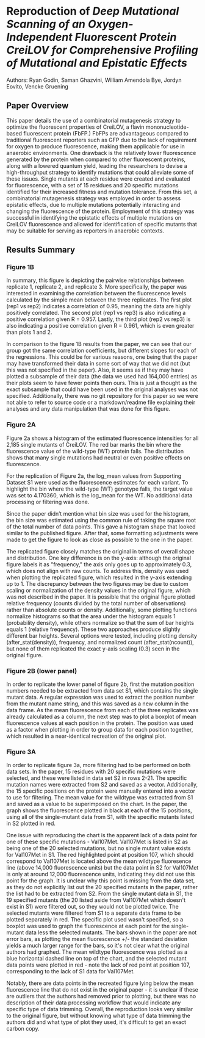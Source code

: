 # Reproduction of *Deep Mutational Scanning of an Oxygen-Independent Fluorescent Protein CreiLOV for Comprehensive Profiling of Mutational and Epistatic Effects*
Authors: Ryan Godin, Saman Ghazvini, William Amendola Bye, Jordyn Eovito, Vencke Gruening

## Paper Overview

This paper details the use of a combinatorial mutagenesis strategy to optimize the fluorescent properties of CreiLOV, a flavin mononucleotide-based fluorescent protein (FbFP.) FbFPs are advantageous compared to traditional fluorescent reporters such as GFP due to the lack of requirement for oxygen to produce fluorescence, making them applicable for use in anaerobic environments. One drawback is the relatively lower fluorescence generated by the protein when compared to other fluorescent proteins, along with a lowered quantum yield, leading the researchers to devise a high-throughput strategy to identify mutations that could alleviate some of these issues. Single mutants at each residue were created and evaluated for fluorescence, with a set of 15 residues and 20 specific mutations identified for their increased fitness and mutation tolerance. From this set, a combinatorial mutagenesis strategy was employed in order to assess epistatic effects, due to multiple mutations potentially interacting and changing the fluorescence of the protein. Employment of this strategy was successful in identifying the epistatic effects of multiple mutations on CreiLOV fluorescence and allowed for identification of specific mutants that may be suitable for serving as reporters in anaerobic contexts.

## Results Summary

### Figure 1B

In summary, this figure is depicting the pairwise relationships between replicate 1, replicate 2, and replicate 3. More specifically, the paper was interested
in examining the correlation between the fluorescence levels calculated by the simple mean between the three replicates. The first plot (rep1 vs rep2) indicates a correlation of 0.95,
meaning the data are highly positively correlated. The second plot (rep1 vs rep3) is also indicating a positive correlation given R = 0.957. 
Lastly, the third plot (rep2 vs rep3) is also indicating a positive correlation given R = 0.961, which is even greater than plots 1 and 2.

In comparison to the figure 1B results from the paper, we can see that our group got the same correlation coefficients, but different slopes for each of the regressions. This could be for various reasons, one being that the paper may have transformed their data in some sort of way that we did not (but this was not specified in the paper). Also, it seems as if they may have plotted a subsample of their data (the data we used had 164,000 entries) as their plots seem to have fewer points then ours. This is just a thought as the exact subsample that could have been used in the original analyses was not specified. Additionally, there was no git repository for this paper so we were not able to refer to source code or a markdown/readme file explaining their analyses and any data manipulation that was done for this figure.

### Figure 2A

Figure 2a shows a histogram of the estimated fluorescence intensities for all 2,185 single mutants of CreiLOV. The red bar marks the bin where the fluorescence value of the wild-type (WT) protein falls. The distribution shows that many single mutations had neutral or even positive effects on fluorescence.
 
For the replication of Figure 2a, the log_mean values from Supporting Dataset S1 were used as the fluorescence estimates for each variant. To highlight the bin where the wild-type (WT) genotype falls, the target value was set to 4.170360, which is the log_mean for the WT. No additional data processing or filtering was done.
 
Since the paper didn’t mention what bin size was used for the histogram, the bin size was estimated using the common rule of taking the square root of the total number of data points. This gave a histogram shape that looked similar to the published figure. After that, some formatting adjustments were made to get the figure to look as close as possible to the one in the paper.
 
The replicated figure closely matches the original in terms of overall shape and distribution. One key difference is on the y-axis: although the original figure labels it as "frequency," the axis only goes up to approximately 0.3, which does not align with raw counts. To address this, density was used when plotting the replicated figure, which resulted in the y-axis extending up to 1. The discrepancy between the two figures may be due to custom scaling or normalization of the density values in the original figure, which was not described in the paper. It is possible that the original figure plotted relative frequency (counts divided by the total number of observations) rather than absolute counts or density. Additionally, some plotting functions normalize histograms so that the area under the histogram equals 1 (probability density), while others normalize so that the sum of bar heights equals 1 (relative frequency). These two approaches produce slightly different bar heights. Several options were tested, including plotting density (after_stat(density)), frequency, and normalized count (after_stat(ncount)), but none of them replicated the exact y-axis scaling (0.3) seen in the original figure.

### Figure 2B (lower panel)

In order to replicate the lower panel of figure 2b, first the mutation position numbers needed to be extracted from data set S1, which contains the single mutant data. A regular expression was used to extract the position number from the mutant name string, and this was saved as a new column in the data frame. As the mean fluorescence from each of the three replicates was already calculated as a column, the next step was to plot a boxplot of mean fluorescence values at each position in the protein. The position was used as a factor when plotting in order to group data for each position together, which resulted in a near-identical recreation of the original plot. 

### Figure 3A

In order to replicate figure 3a, more filtering had to be performed on both data sets. In the paper, 15 residues with 20 specific mutations were selected, and these were listed in data set S2 in rows 2-21. The specific mutation names were extracted from S2 and saved as a vector. Additionally, the 15 specific positions on the protein were manually entered into a vector to use for filtering. The mean value for the wildtype was extracted from S1 and saved as a value to be superimposed on the chart. In the paper, the graph shows the fluorescence plotted in black at each of the 15 positions, using all of the single-mutant data from S1, with the specific mutants listed in S2 plotted in red. 

One issue with reproducing the chart is the apparent lack of a data point for one of these specific mutations - Val107Met. Val107Met is listed in S2 as being one of the 20 selected mutations, but no single mutant value exists for Val107Met in S1. The red highlighted point at position 107, which should correspond to Val107Met is located above the mean wildtype fluoresence line (above 14,000 fluorescence units) but the data point in S2 for Val107Met is only at around 12,000 fluorescence units, indicating they did not use this point for the graph. It is unclear why this point is missing from the data set, as they do not explicitly list out the 20 specified mutants in the paper, rather the list had to be extracted from S2. From the single mutant data in S1, the 19 specified mutants (the 20 listed aside from Val107Met which doesn't exist in S1) were filtered out, so they would not be plotted twice. The selected mutants were filtered from S1 to a separate data frame to be plotted separately in red. The specific plot used wasn't specified, so a boxplot was used to graph the fluorescence at each point for the single-mutant data less the selected mutants. The bars shown in the paper are not error bars, as plotting the mean fluorescence +/- the standard deviation yields a much larger range for the bars, so it's not clear what the original authors had graphed. The mean wildtype fluorescence was plotted as a blue horizontal dashed line on top of the chart, and the selected mutant data points were plotted in red - note the lack of red point at position 107, corresponding to the lack of S1 data for Val107Met. 

Notably, there are data points in the recreated figure lying below the mean fluorescence line that do not exist in the original paper - it is unclear if these are outliers that the authors had removed prior to plotting, but there was no description of their data processing workflow that would indicate any specific type of data trimming. Overall, the reproduction looks very similar to the original figure, but without knowing what type of data trimming the authors did and what type of plot they used, it's difficult to get an exact carbon copy. 
